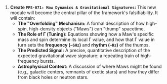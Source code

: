 1.  **Create `PPS-071: Maw Dynamics & Gravitational Signatures`:** This new module will become the central pillar of the framework's falsifiability. It will contain:
    * **The "Overfolding" Mechanism:** A formal description of how high-spin, high-density objects ("Maws") can "thump" spacetime.
    * **The Role of Γ (Tuning):** Equations showing how a Maw's specific mass and spin determine its local Γ value, and how that Γ value in turn sets the **frequency (`~GHz`)** and **rhythm (`~Hz`)** of the thumps.
    * **The Predicted Signal:** A precise, quantitative description of the expected gravitational wave signature: a repeating train of high-frequency bursts.
    * **Astrophysical Context:** A discussion of where Maws might be found (e.g., galactic centers, remnants of exotic stars) and how they differ from black holes or neutron stars.